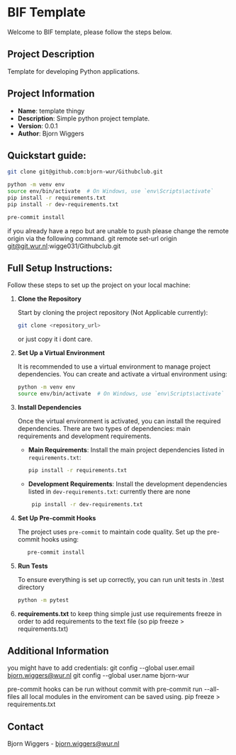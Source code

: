 # BIF Template

Welcome to BIF template, please follow the steps below.

## Project Description

Template for developing Python applications.

## Project Information

- **Name**: template thingy 
- **Description**: Simple python project template.
- **Version**: 0.0.1
- **Author**: Bjorn Wiggers

## Quickstart guide:

   ```bash
   git clone git@github.com:bjorn-wur/Githubclub.git

   python -m venv env
   source env/bin/activate  # On Windows, use `env\Scripts\activate`
   pip install -r requirements.txt
   pip install -r dev-requirements.txt

   pre-commit install
   ```

if you already have a repo but are unable to push please change the remote origin via the following command.
git remote set-url origin git@git.wur.nl:wigge031/Githubclub.git

## Full Setup Instructions:

Follow these steps to set up the project on your local machine:

1. **Clone the Repository**

   Start by cloning the project repository (Not Applicable currently):

   ```bash
   git clone <repository_url>
   ```

   or just copy it i dont care.

2. **Set Up a Virtual Environment**

   It is recommended to use a virtual environment to manage project dependencies. You can create and activate a virtual environment using:

   ```bash
   python -m venv env
   source env/bin/activate  # On Windows, use `env\Scripts\activate`
   ```

3. **Install Dependencies**

   Once the virtual environment is activated, you can install the required dependencies. There are two types of dependencies: main requirements and development requirements.

   - **Main Requirements**: Install the main project dependencies listed in `requirements.txt`:

     ```bash
     pip install -r requirements.txt
     ```

   - **Development Requirements**: Install the development dependencies listed in `dev-requirements.txt`:
      currently there are none

     ```bash
      pip install -r dev-requirements.txt
     ```

4. **Set Up Pre-commit Hooks**

   The project uses `pre-commit` to maintain code quality. Set up the pre-commit hooks using:

   ```bash
      pre-commit install
   ```

5. **Run Tests**

   To ensure everything is set up correctly, you can run unit tests in .\test directory

   ```bash
   python -m pytest
   ```


6. **requirements.txt**
   to keep thing simple just use requirements freeze in order to add requirements to the text file
   (so pip freeze > requirements.txt)


## Additional Information
you might have to add credentials:
   git config --global user.email bjorn.wiggers@wur.nl
   git config --global user.name bjorn-wur

pre-commit hooks can be run without commit with pre-commit run --all-files
all local modules in the enviroment can be saved using. 
pip freeze > requirements.txt

## Contact
   Bjorn Wiggers - bjorn.wiggers@wur.nl

